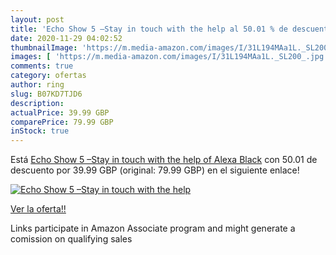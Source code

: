 ```yaml
---
layout: post
title: 'Echo Show 5 –Stay in touch with the help al 50.01 % de descuento'
date: 2020-11-29 04:02:52
thumbnailImage: 'https://m.media-amazon.com/images/I/31L194MAa1L._SL200_.jpg'
images: [ 'https://m.media-amazon.com/images/I/31L194MAa1L._SL200_.jpg' ]
comments: true
category: ofertas
author: ring
slug: B07KD7TJD6
description:
actualPrice: 39.99 GBP
comparePrice: 79.99 GBP
inStock: true
---
```


Está [Echo Show 5 –Stay in touch with the help of Alexa  Black](https://www.amazon.co.uk/dp/B07KD7TJD6/?tag=tolees0a-21) con 50.01 de descuento por 39.99 GBP (original: 79.99 GBP) en el siguiente enlace!

[![Echo Show 5 –Stay in touch with the help](https://m.media-amazon.com/images/I/31L194MAa1L._SL200_.jpg)](https://www.amazon.co.uk/dp/B07KD7TJD6/?tag=tolees0a-21)

[Ver la oferta!!](https://www.amazon.co.uk/dp/B07KD7TJD6/?tag=tolees0a-21)

Links participate in Amazon Associate program and might generate a comission on qualifying sales


